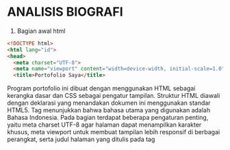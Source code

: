 # ANALISIS BIOGRAFI
1. Bagian awal html
```html
<!DOCTYPE html>
<html lang="id">
<head>
  <meta charset="UTF-8">
  <meta name="viewport" content="width=device-width, initial-scale=1.0">
  <title>Portofolio Saya</title>
```
Program portofolio ini dibuat dengan menggunakan HTML sebagai kerangka dasar dan CSS sebagai pengatur tampilan. Struktur HTML diawali dengan deklarasi <!DOCTYPE html> yang menandakan dokumen ini menggunakan standar HTML5. Tag <html lang="id"> menunjukkan bahwa bahasa utama yang digunakan adalah Bahasa Indonesia. Pada bagian <head> terdapat beberapa pengaturan penting, yaitu meta charset UTF-8 agar halaman dapat menampilkan karakter khusus, meta viewport untuk membuat tampilan lebih responsif di berbagai perangkat, serta judul halaman yang ditulis pada tag <title> dengan teks “Portofolio Saya”.

2. Bagian CSS (Style)
```html
<body {
  font-family: Arial, sans-serif;
  background-color:pink; 
  text-align: center;
  margin: 0;
  padding: 0;
}
```
Mengatur gaya dasar halaman: font Arial, latar belakang pink, teks rata tengah, margin & padding nol.
```html
<header {
  padding: 30px;
  background-color: pink; 
  color: white;
}
```
Bagian header diberi padding, background pink, dan teks berwarna putih.
```html
 <profile-pic {
  width: 150px;
  height: 150px;
  border-radius: 50%;
  object-fit: cover;
  border: 3px solid white;
  box-shadow: 0 4px 8px rgba(0,0,0,0.2);
}
```
Foto profil dibuat lingkaran (border-radius 50%), dengan ukuran tetap 150x150, diberi bingkai putih, dan bayangan agar tampak menonjol.

```Html
<social a {
  display: inline-block;
  margin: 10px;
  padding: 10px 20px;
  border-radius: 20px;
  text-decoration: none;
  font-weight: bold;
  background: white;
  color: #ff4da6;
  border: 2px solid #ff4da6;
  transition: 0.3s;
}
.social a:hover {
  background: #ff4da6;
  color: white;
}
```
Tombol media sosial dibuat oval, dengan warna dasar putih dan border pink. Saat hover (disorot mouse) warnanya berubah menjadi pink dengan teks putih.

```Html
.about-box {
  max-width: 700px;
  margin: 20px auto;
  background: white;
  border: 2px solid pink;
  border-radius: 12px;
  padding: 20px;
  box-shadow: 0 4px 10px rgba(0,0,0,0.1);
  text-align: left;
}
```
Bagian Tentang Saya + Pendidikan ditampilkan dalam kotak putih dengan border pink, sudut melengkung, bayangan lembut, dan posisi di tengah halaman.


```Html
.edu-table {
  width: 100%;
  border-collapse: collapse;
  margin-top: 15px;
}
.edu-table th, .edu-table td {
  border: 1px solid pink;
  padding: 8px;
  text-align: left;
}
.edu-table th {
  background: #ff4da6;
  color: white;
}
.edu-table tr:nth-child(even) {
  background: #ffe6f0;
}
```
Tabel Latar Belakang Pendidikan dibuat penuh lebar, border pink, baris genap diberi warna latar berbeda (striping), header berwarna pink dengan teks putih

3. Bagian Header
```Html
<header>
  <img src="Astri.jpg.jpg" alt="Foto Profil" class="profile-pic">
  <h1>Halo, I'm Astri 🌸</h1>
  <p>💕</p>
</header>
```
Menampilkan foto profil bulat, nama pemilik portofolio, dan ikon hati 💕.

4. Bagian tentang saya
```Html
<section class="about-box">
  <h2>Tentang Saya</h2>
  <div class="bio-info">
    <p><b>Nama:</b> Sulastri</p>
    <p><b>Pendidikan:</b> Mahasiswa Teknik Komputer (Angkatan 2024)</p>
    <p><b>Minat:</b> Teknologi, Desain Web, dan Pengembangan Aplikasi</p>
    <p><b>Hobi:</b> Nonton TikTok</p>
  </div>
  <div class="bio-desc">
      Saya adalah pribadi yang bersemangat dalam mempelajari hal-hal baru di bidang teknologi. 
      Bagi saya, dunia digital adalah ruang tanpa batas untuk berkreasi dan berinovasi. 
      Saya ingin terus mengembangkan keterampilan dalam pemrograman, desain antarmuka, 
      dan membangun aplikasi yang bermanfaat.  
      Harapan saya ke depan adalah menjadi seorang profesional yang bisa menginspirasi 
      dan berkontribusi dalam dunia teknologi. 🌸
    </div>
    ```
Bagian konten utama ditampilkan dalam sebuah kotak dengan class .about-box. Kotak ini memiliki background putih, border pink, sudut membulat, serta bayangan halus sehingga tampil lebih menarik. Di dalamnya terdapat informasi tentang pemilik portofolio, seperti nama, pendidikan, minat, dan hobi. Terdapat pula deskripsi singkat mengenai kepribadian, semangat belajar, serta harapan di masa depan.

5. latar belakang pendididkan
```Html
<h2>Latar Belakang Pendidikan</h2>
    <table class="edu-table">
      <tr>
        <th>Tahun</th>
        <th>Jenjang</th>
        <th>Institusi</th>
      </tr>
      <tr>
        <td>2012 - 2018</td>
        <td>Sekolah Dasar</td>
        <td>SDNK Rante Padang</td>
      </tr>
      <tr>
        <td>2018 - 2021</td>
        <td>SMP</td>
        <td>MTSG Gandeng</td>
      </tr>
      <tr>
        <td>2021 - 2024</td>
        <td>SMK</td>
        <td>SMK Negeri 4 Enrekang</td>
      </tr>
      <tr>
        <td>2024 - Sekarang</td>
        <td>Universitas</td>
        <td> Universitas Negeri Makassar</td>
      </tr>
    </table>
    </section>
```
Riwayat pendidikan ditampilkan dalam bentuk tabel dengan class .edu-table. Tabel ini berisi tiga kolom utama, yaitu tahun, jenjang pendidikan, dan institusi. Tampilan tabel diperindah dengan border berwarna pink, header berwarna pink dengan teks putih, serta pewarnaan bergantian pada baris genap agar mudah dibaca. Informasi yang dimasukkan meliputi pendidikan dari tingkat sekolah dasar hingga universitas, sehingga pembaca dapat melihat perjalanan pendidikan secara jelas dan terstruktur.

6. Ikuti Akun Sosmed
```Html
<section>
    <h2>Ikuti Saya</h2>
    <div class="social"> 
    <a href="https://www.instagram.com/zastri_naji?igsh=OW81YWI0cGthYjcy"target="_blank">Instagram</a> 
    <a href="https://www.tiktok.com/@zastri.naji?_t=ZS-8zYcOpOJEDY&_r=1" target="_blank">TikTok</a> <a href="https://wa.me/6285249538797" target="_blank">WhatsApp</a>
    <a href="https://github.com/Astriii123" target="_blank">Github</a> 
    </div>
    </section>
```
Pada bagian Ikuti Saya, ditampilkan beberapa tautan ke media sosial pemilik portofolio, seperti Instagram, TikTok, WhatsApp, dan GitHub. Tautan tersebut ditampilkan dalam bentuk tombol oval dengan warna dasar putih, teks pink, serta border berwarna pink. Efek hover digunakan sehingga ketika kursor diarahkan ke tombol, warnanya berubah menjadi pink dengan teks putih. Hal ini memberikan kesan interaktif dan menarik perhatian pengguna untuk mengunjungi akun media sosial pemilik portofolio.

7. footrer
```Html
<footer>
<p>© 2025 Portofolio Astri</p>
</footer>
```
Bagian terakhir dari program adalah footer yang berisi teks “© 2025 Portofolio Astri.





    